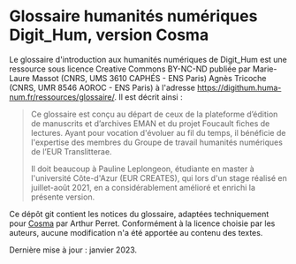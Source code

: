 # Glossaire humanités numériques Digit_Hum, version Cosma

Le glossaire d'introduction aux humanités numériques de Digit_Hum est une ressource sous licence Creative Commons BY-NC-ND publiée par Marie-Laure Massot (CNRS, UMS 3610 CAPHÉS - ENS Paris) Agnès Tricoche (CNRS, UMR 8546 AOROC - ENS Paris) à l'adresse https://digithum.huma-num.fr/ressources/glossaire/. Il est décrit ainsi :

> Ce glossaire est conçu au départ de ceux de la plateforme d’édition de manuscrits et d’archives EMAN et du projet Foucault fiches de lectures. Ayant pour vocation d'évoluer au fil du temps, il bénéficie de l'expertise des membres du Groupe de travail humanités numériques de l’EUR Translitterae.
>
> Il doit beaucoup à Pauline Leplongeon, étudiante en master à l'université Côte-d'Azur (EUR CREATES), qui lors d'un stage réalisé en juillet-août 2021, en a considérablement amélioré et enrichi la présente version.

Ce dépôt git contient les notices du glossaire, adaptées techniquement pour [Cosma](https://cosma.graphlab.fr) par Arthur Perret. Conformément à la licence choisie par les auteurs, aucune modification n'a été apportée au contenu des textes.

Dernière mise à jour : janvier 2023.